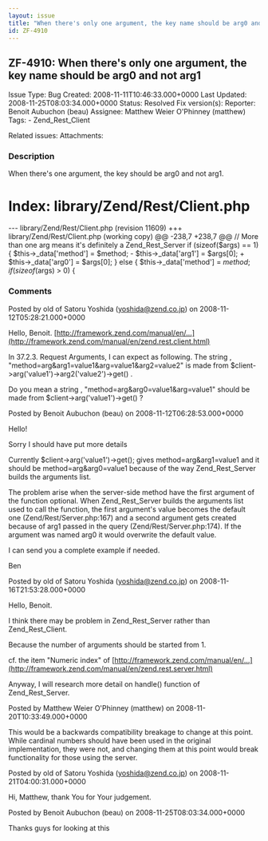 ```yaml
---
layout: issue
title: "When there's only one argument, the key name should be arg0 and not arg1"
id: ZF-4910
---
```


ZF-4910: When there's only one argument, the key name should be arg0 and not arg1
---------------------------------------------------------------------------------

 Issue Type: Bug Created: 2008-11-11T10:46:33.000+0000 Last Updated: 2008-11-25T08:03:34.000+0000 Status: Resolved Fix version(s): 
 Reporter:  Benoit Aubuchon (beau)  Assignee:  Matthew Weier O'Phinney (matthew)  Tags: - Zend\_Rest\_Client
 
 Related issues: 
 Attachments: 
### Description

When there's one argument, the key should be arg0 and not arg1.

Index: library/Zend/Rest/Client.php
===================================

--- library/Zend/Rest/Client.php (revision 11609) +++ library/Zend/Rest/Client.php (working copy) @@ -238,7 +238,7 @@ // More than one arg means it's definitely a Zend\_Rest\_Server if (sizeof($args) == 1) { $this->\_data['method'] = $method; - $this->\_data['arg1'] = $args[0]; + $this->\_data['arg0'] = $args[0]; } else { $this->\_data['method'] = $method; if (sizeof($args) > 0) {

 

 

### Comments

Posted by old of Satoru Yoshida (yoshida@zend.co.jp) on 2008-11-12T05:28:21.000+0000

Hello, Benoit. [http://framework.zend.com/manual/en/…](http://framework.zend.com/manual/en/zend.rest.client.html)

In 37.2.3. Request Arguments, I can expect as following. The string , "method=arg&arg1=value1&arg=value1&arg2=value2" is made from $client->arg('value1')->arg2('value2')->get() .

Do you mean a string , "method=arg&arg0=value1&arg=value1" should be made from $client->arg('value1')->get() ?

 

 

Posted by Benoit Aubuchon (beau) on 2008-11-12T06:28:53.000+0000

Hello!

Sorry I should have put more details

Currently $client->arg('value1')->get(); gives method=arg&arg1=value1 and it should be method=arg&arg0=value1 because of the way Zend\_Rest\_Server builds the arguments list.

The problem arise when the server-side method have the first argument of the function optional. When Zend\_Rest\_Server builds the arguments list used to call the function, the first argument's value becomes the default one (Zend/Rest/Server.php:167) and a second argument gets created because of arg1 passed in the query (Zend/Rest/Server.php:174). If the argument was named arg0 it would overwrite the default value.

I can send you a complete example if needed.

Ben

 

 

Posted by old of Satoru Yoshida (yoshida@zend.co.jp) on 2008-11-16T21:53:28.000+0000

Hello, Benoit.

I think there may be problem in Zend\_Rest\_Server rather than Zend\_Rest\_Client.

Because the number of arguments should be started from 1.

cf. the item "Numeric index" of [http://framework.zend.com/manual/en/…](http://framework.zend.com/manual/en/zend.rest.server.html)

Anyway, I will research more detail on handle() function of Zend\_Rest\_Server.

 

 

Posted by Matthew Weier O'Phinney (matthew) on 2008-11-20T10:33:49.000+0000

This would be a backwards compatibility breakage to change at this point. While cardinal numbers should have been used in the original implementation, they were not, and changing them at this point would break functionality for those using the server.

 

 

Posted by old of Satoru Yoshida (yoshida@zend.co.jp) on 2008-11-21T04:00:31.000+0000

Hi, Matthew, thank You for Your judgement.

 

 

Posted by Benoit Aubuchon (beau) on 2008-11-25T08:03:34.000+0000

Thanks guys for looking at this

 

 